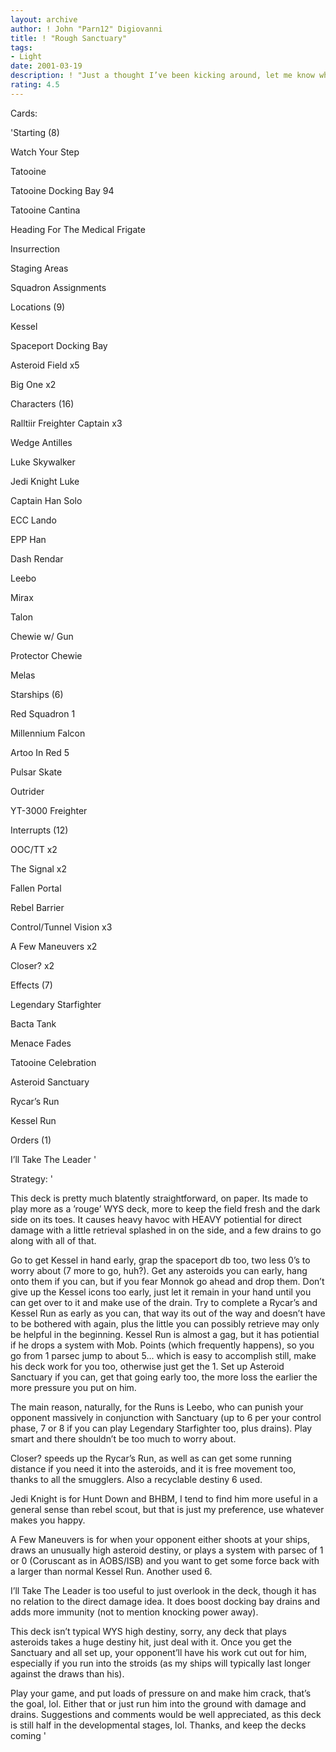 ```yaml
---
layout: archive
author: ! John "Parn12" Digiovanni
title: ! "Rough Sanctuary"
tags:
- Light
date: 2001-03-19
description: ! "Just a thought I’ve been kicking around, let me know what you think"
rating: 4.5
---
```

Cards: 

'Starting (8)

Watch Your Step

Tatooine

Tatooine Docking Bay 94

Tatooine Cantina

Heading For The Medical Frigate

Insurrection

Staging Areas

Squadron Assignments


Locations (9)

Kessel

Spaceport Docking Bay

Asteroid Field x5

Big One x2


Characters (16)

Ralltiir Freighter Captain x3

Wedge Antilles

Luke Skywalker

Jedi Knight Luke

Captain Han Solo

ECC Lando

EPP Han

Dash Rendar

Leebo

Mirax

Talon

Chewie w/ Gun

Protector Chewie

Melas


Starships (6)

Red Squadron 1

Millennium Falcon

Artoo In Red 5

Pulsar Skate

Outrider

YT-3000 Freighter


Interrupts (12)

OOC/TT x2

The Signal x2

Fallen Portal

Rebel Barrier

Control/Tunnel Vision x3

A Few Maneuvers x2

Closer? x2


Effects (7)

Legendary Starfighter

Bacta Tank

Menace Fades

Tatooine Celebration

Asteroid Sanctuary

Rycar’s Run

Kessel Run


Orders (1)

I’ll Take The Leader '

Strategy: '

This deck is pretty much blatently straightforward, on paper.  Its made to play more as a ’rouge’ WYS deck, more to keep the field fresh and the dark side on its toes.  It causes heavy havoc with HEAVY potiential for direct damage with a little retrieval splashed in on the side, and a few drains to go along with all of that.


Go to get Kessel in hand early, grap the spaceport db too, two less 0’s to worry about (7 more to go, huh?).  Get any asteroids you can early, hang onto them if you can, but if you fear Monnok go ahead and drop them.  Don’t give up the Kessel icons too early, just let it remain in your hand until you can get over to it and make use of the drain. Try to complete a Rycar’s and Kessel Run as early as you can, that way its out of the way and doesn’t have to be bothered with again, plus the little you can possibly retrieve may only be helpful in the beginning.  Kessel Run is almost a gag, but it has potiential if he drops a system with Mob. Points (which frequently happens), so you go from 1 parsec jump to about 5... which is easy to accomplish still, make his deck work for you too, otherwise just get the 1.  Set up Asteroid Sanctuary if you can, get that going early too, the more loss the earlier the more pressure you put on him.


The main reason, naturally, for the Runs is Leebo, who can punish your opponent massively in conjunction with Sanctuary (up to 6 per your control phase, 7 or 8 if you can play Legendary Starfighter too, plus drains).  Play smart and there shouldn’t be too much to worry about.  


Closer? speeds up the Rycar’s Run, as well as can get some running distance if you need it into the asteroids, and it is free movement too, thanks to all the smugglers.  Also a recyclable destiny 6 used.


Jedi Knight is for Hunt Down and BHBM, I tend to find him more useful in a general sense than rebel scout, but that is just my preference, use whatever makes you happy.


A Few Maneuvers is for when your opponent either shoots at your ships, draws an unusually high asteroid destiny, or plays a system with parsec of 1 or 0 (Coruscant as in AOBS/ISB) and you want to get some force back with a larger than normal Kessel Run.  Another used 6.


I’ll Take The Leader is too useful to just overlook in the deck, though it has no relation to the direct damage idea.  It does boost docking bay drains and adds more immunity (not to mention knocking power away).


This deck isn’t typical WYS high destiny, sorry, any deck that plays asteroids takes a huge destiny hit, just deal with it.  Once you get the Sanctuary and all set up, your opponent’ll have his work cut out for him, especially if you run into the stroids (as my ships will typically last longer against the draws than his).


Play your game, and put loads of pressure on and make him crack, that’s the goal, lol.  Either that or just run him into the ground with damage and drains.  Suggestions and comments would be well appreciated, as this deck is still half in the developmental stages, lol.  Thanks, and keep the decks coming '
